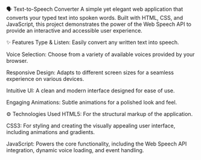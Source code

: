 🗣️ Text-to-Speech Converter
A simple yet elegant web application that converts your typed text into spoken words. Built with HTML, CSS, and JavaScript, this project demonstrates the power of the Web Speech API to provide an interactive and accessible user experience.

✨ Features
Type & Listen: Easily convert any written text into speech.

Voice Selection: Choose from a variety of available voices provided by your browser.

Responsive Design: Adapts to different screen sizes for a seamless experience on various devices.

Intuitive UI: A clean and modern interface designed for ease of use.

Engaging Animations: Subtle animations for a polished look and feel.

⚙️ Technologies Used
HTML5: For the structural markup of the application.

CSS3: For styling and creating the visually appealing user interface, including animations and gradients.

JavaScript: Powers the core functionality, including the Web Speech API integration, dynamic voice loading, and event handling.
